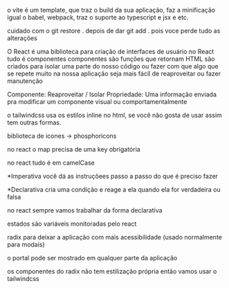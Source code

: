 o vite é um template,
que traz o build da sua aplicação,
faz a minificação igual o babel, webpack,
traz o suporte ao typescript e jsx e etc.

cuidado com o git restore . depois de dar git add . pois voce perde tudo as alterações

O React é uma biblioteca para criação de interfaces de usuário
no React tudo é componentes
componentes são funções que retornam HTML
são criados para isolar uma parte do nosso código
ou fazer com que algo que se repete muito na nossa aplicação 
seja mais fácil de reaproveitar ou fazer manutenção

Componente: Reaproveitar / Isolar
Propriedade: Uma informação enviada pra modificar um componente visual ou comportamentalmente

o tailwindcss usa os estilos inline no html, se você não gosta de usar assim tem outras formas.

biblioteca de icones -> phosphoricons

no react o map precisa de uma key obrigatória

no react tudo é em camelCase

*Imperativa 
você dá as instruçõees passo a passo do que é preciso fazer

*Declarativa
cria uma condição e reage a ela quando ela for verdadeira ou falsa

no react sempre vamos trabalhar da forma declarativa

estados são variáveis monitoradas pelo react

radix para deixar a aplicação com mais acessibilidade (usado normalmente para modais)

o portal pode ser mostrado em qualquer parte da aplicação

os componentes do radix não tem estilização própria então vamos usar o tailwindcss